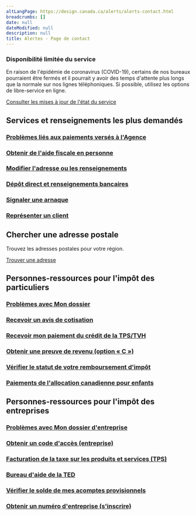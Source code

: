 ```yaml
---
altLangPage: https://design.canada.ca/alerts/alerts-contact.html
breadcrumbs: []
date: null
dateModified: null
description: null
title: Alertes - Page de contact
---
```


<div class="container">
 <section class="alert alert-warning">
  <h3>
   Disponibilité limitée du service
  </h3>
  <p>
   En raison de l'épidémie de coronavirus (COVID-19), certains de nos bureaux pourraient être fermés et il
          pourrait y avoir des temps d'attente plus longs que la normale sur nos lignes téléphoniques. Si possible,
          utilisez les options de libre-service en ligne.
  </p>
  <p>
   <a href="#">
    Consulter les mises à jour de l'état du service
   </a>
  </p>
 </section>
 <section class="col-md-12 mrgn-bttm-lg">
  <div class="row">
   <h2 class="h3">
    Services et renseignements les plus demandés
   </h2>
   <div class="wb-eqht row">
    <div class="col-md-4">
     <section>
      <h3 class="h5">
       <a href="/fr/agence-revenu/services/a-propos-agence-revenu-canada-arc/etes-vous-a-recherche-paiement.html">
        Problèmes
                    liés aux paiements versés à l'Agence
       </a>
      </h3>
     </section>
    </div>
    <div class="col-md-4">
     <section>
      <h3 class="h5">
       <a href="/fr/agence-revenu/organisation/coordonnees/obtenir-aide-fiscale.html">
        Obtenir
                    de l'aide fiscale en personne
       </a>
      </h3>
     </section>
    </div>
    <div class="col-md-4">
     <section>
      <h3 class="h5">
       <a href="/fr/agence-revenu/services/impot/particuliers/sujets/tout-votre-declaration-revenus/comment-changer-votre-adresse.html">
        Modifier
                    l'adresse ou les renseignements
       </a>
      </h3>
     </section>
    </div>
    <div class="col-md-4">
     <section>
      <h3 class="h5">
       <a href="/fr/agence-revenu/services/a-propos-agence-revenu-canada-arc/depot-direct.html">
        Dépôt direct
                    et renseignements bancaires
       </a>
      </h3>
     </section>
    </div>
    <div class="col-md-4">
     <section>
      <h3 class="h5">
       <a href="/fr/agence-revenu/organisation/securite/protegez-vous-contre-fraude.html#h4">
        Signaler une
                    arnaque
       </a>
      </h3>
     </section>
    </div>
    <div class="col-md-4">
     <section>
      <h3 class="h5">
       <a href="/fr/agence-revenu/services/services-electroniques/representer-client.html">
        Représenter un
                    client
       </a>
      </h3>
     </section>
    </div>
   </div>
  </div>
 </section>
</div>

<div class="clearfix">
</div>

<div class="well brdr-0">
 <div class="container">
  <div class="row">
   <div class="col-lg-6">
    <h2 class="h3">
     Chercher une adresse postale
    </h2>
    <p>
     Trouvez les adresses postales pour votre région.
    </p>
    <a class="btn btn-primary mrgn-tp-md mrgn-bttm-md" href="/fr/agence-revenu/organisation/coordonnees/bureaux-services-fiscaux-centres-fiscaux.html">
     Trouver une adresse
    </a>
   </div>
   <div class="col-lg-6">
    <h2 class="h3">
    </h2>
    <p>
    </p>
   </div>
  </div>
 </div>
</div>

<div class="container">
 <div class="row">
  <section class="col-md-12 mrgn-bttm-lg">
   <h2 class="h3">
    Personnes-ressources pour l'impôt des particuliers
   </h2>
   <div class="wb-eqht row">
    <div class="col-md-4">
     <section>
      <h3 class="h5">
       <a href="/fr/agence-revenu/services/services-electroniques/services-ouverture-session-arc/aide-faq-utilisateur-mot-passe-arc.html">
        Problèmes
                    avec Mon dossier
       </a>
      </h3>
     </section>
    </div>
    <div class="col-md-4">
     <section>
      <h3 class="h5">
       <a href="/fr/agence-revenu/services/impot/particuliers/sujets/tout-votre-declaration-revenus/comment-obtenir-copie-votre-avis-cotisation-nouvelle-cotisation.html">
        Recevoir
                    un avis de cotisation
       </a>
      </h3>
     </section>
    </div>
    <div class="col-md-4">
     <section>
      <h3 class="h5">
       <a href="/fr/agence-revenu/services/prestations-enfants-familles/ctpstvh-dates-versement.html">
        Recevoir
                    mon paiement du crédit de la TPS/TVH
       </a>
      </h3>
     </section>
    </div>
    <div class="col-md-4">
     <section>
      <h3 class="h5">
       <a href="/fr/agence-revenu/services/services-electroniques/services-electroniques-particuliers/comment-obtenir-releve-preuve-revenu-imprime-option.html">
        Obtenir
                    une preuve de revenu (option « C »)
       </a>
      </h3>
     </section>
    </div>
    <div class="col-md-4">
     <section>
      <h3 class="h5">
       <a href="/fr/agence-revenu/services/impot/particuliers/sujets/tout-votre-declaration-revenus/remboursements.html">
        Vérifier
                    le statut de votre remboursement d'impôt
       </a>
      </h3>
     </section>
    </div>
    <div class="col-md-4">
     <section>
      <h3 class="h5">
       <a href="/fr/agence-revenu/services/prestations-enfants-familles/allocation-canadienne-enfants-apercu/allocation-canadienne-enfants-coordonnees.html">
        Paiements
                    de l'allocation canadienne pour enfants
       </a>
      </h3>
     </section>
    </div>
   </div>
  </section>
 </div>
</div>

<div class="well brdr-0 mrgn-bttm-0">
 <div class="container">
  <div class="row">
   <section class="col-md-12 mrgn-bttm-lg">
    <h2 class="h3">
     Personnes-ressources pour l'impôt des entreprises
    </h2>
    <div class="wb-eqht row">
     <div class="col-md-4">
      <section>
       <h3 class="h5">
        <a href="/fr/agence-revenu/services/services-electroniques/services-ouverture-session-arc/aide-faq-utilisateur-mot-passe-arc.html">
         Problèmes
                      avec Mon dossier d'entreprise
        </a>
       </h3>
      </section>
     </div>
     <div class="col-md-4">
      <section>
       <h3 class="h5">
        <a href="/fr/agence-revenu/services/services-electroniques/services-electroniques-entreprises/demander.html#ccsscds">
         Obtenir
                      un code d'accès (entreprise)
        </a>
       </h3>
      </section>
     </div>
     <div class="col-md-4">
      <section>
       <h3 class="h5">
        <a href="/fr/agence-revenu/services/impot/entreprises/sujets/tps-tvh-entreprises/facturer-percevoir-quel-taux.html">
         Facturation
                      de la taxe sur les produits et services (TPS)
        </a>
       </h3>
      </section>
     </div>
     <div class="col-md-4">
      <section>
       <h3 class="h5">
        <a href="/fr/agence-revenu/services/services-electroniques/services-electroniques-entreprises/declarants-voie-electronique/soutien-bureaux-aide.html">
         Bureau
                      d'aide de la TED
        </a>
       </h3>
      </section>
     </div>
     <div class="col-md-4">
      <section>
       <h3 class="h5">
        <a href="/fr/agence-revenu/services/impot/entreprises/sujets/societes/paiements-societes/payer-acomptes-provisionnels.html">
         Vérifier
                      le solde de mes acomptes provisionnels
        </a>
       </h3>
      </section>
     </div>
     <div class="col-md-4">
      <section>
       <h3 class="h5">
        <a href="/fr/agence-revenu/services/impot/entreprises/sujets/inscrire-votre-entreprise/comment-sinscrire.html">
         Obtenir
                      un numéro d'entreprise (s'inscrire)
        </a>
       </h3>
      </section>
     </div>
    </div>
   </section>
  </div>
 </div>
</div>

